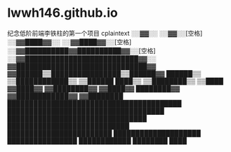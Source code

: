# lwwh146.github.io
纪念低阶前端李铁柱的第一个项目
cplaintext
░░▓▓░░ ░░▓▓░░[空格]
░░▓▓████▓▓░░ ░░▓▓████▓▓░░[空格]
░░▓▓██████████▓▓██████████▓▓░░[空格]
░░▓▓██████████████████████████▓▓░░
▓▓██████████████████████████████▓▓
▓▓██████▒▒████████████████▒▒██████▓▓
██████▒▒ ▒▒████████████▒▒ ▒▒██████
████▒▒ ▒▒████████▒▒ ▒▒████
▓▓████▓▓ ▓▓████████▓▓ ▓▓████▓▓
████████▓▓ ▓▓████████████▓▓ ▓▓████████
████████████████████████████████████████
████████████████████████████████████
████████████████████████████████
████████████████████████████
████████████████████████
████████████████████
████████████████
████████████
████████
████
